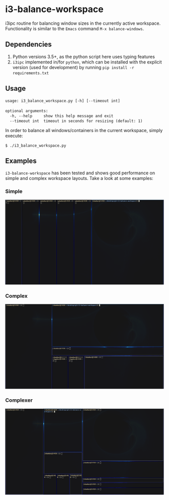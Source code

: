 # i3-balance-workspace
i3ipc routine for balancing window sizes in the currently active workspace. Functionality is similar to the `Emacs` command `M-x balance-windows`.

## Dependencies

1. Python versions 3.5+, as the python script here uses typing features
2. `i3ipc` implemented in/for `python`, which can be installed with the explicit version (used for development) by running `pip install -r requirements.txt`

## Usage

```
usage: i3_balance_workspace.py [-h] [--timeout int]

optional arguments:
  -h, --help     show this help message and exit
  --timeout int  timeout in seconds for resizing (default: 1)
```

In order to balance all windows/containers in the current workspace, simply execute:

```shell
$ ./i3_balance_workspace.py
```

## Examples

`i3-balance-workspace` has been tested and shows good performance on simple and complex workspace layouts. Take a look at some examples:

### Simple

<p align="center">
<img src="/img/simple.gif" width="800">
</p>

### Complex

<p align="center">
<img src="/img/complex.gif" width="800">
</p>

### Complexer

<p align="center">
<img src="/img/complexer.gif" width="800">
</p>
